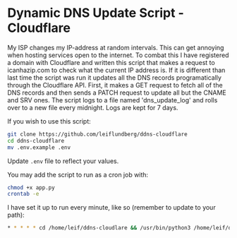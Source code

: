 # Dynamic DNS Update Script - Cloudflare

My ISP changes my IP-address at random intervals. This can get annoying when hosting services open to the internet. To combat this I have registered a domain with Cloudflare and written this script that makes a request to icanhazip.com to check what the current IP address is. If it is different than last time the script was run it updates all the DNS records programatically through the Cloudflare API. First, it makes a GET request to fetch all of the DNS records and then sends a PATCH request to update all but the CNAME and SRV ones. The script logs to a file named 'dns_update_log' and rolls over to a new file every midnight. Logs are kept for 7 days. 

If you wish to use this script: 

```bash
git clone https://github.com/leiflundberg/ddns-cloudflare
cd ddns-cloudflare
mv .env.example .env
```

Update `.env` file to reflect your values.

You may add the script to run as a cron job with:

```bash
chmod +x app.py
crontab -e
```
I have set it up to run every minute, like so (remember to update to your path):
```bash
* * * * * cd /home/leif/ddns-cloudlare && /usr/bin/python3 /home/leif/ddns-clouflare/app.py
```
